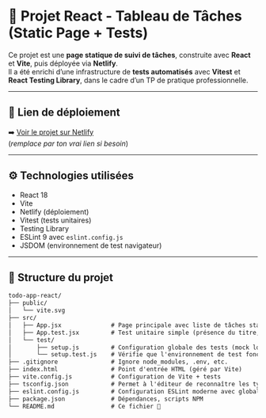 # 🧩 Projet React - Tableau de Tâches (Static Page + Tests)

Ce projet est une **page statique de suivi de tâches**, construite avec **React** et **Vite**, puis déployée via **Netlify**.  
Il a été enrichi d’une infrastructure de **tests automatisés** avec **Vitest** et **React Testing Library**, dans le cadre d’un TP de pratique professionnelle.

---

## 🔗 Lien de déploiement

➡️ [Voir le projet sur Netlify](https://ton-url-netlify.netlify.app)  
(_remplace par ton vrai lien si besoin_)

---

## ⚙️ Technologies utilisées

- React 18
- Vite
- Netlify (déploiement)
- Vitest (tests unitaires)
- Testing Library
- ESLint 9 avec `eslint.config.js`
- JSDOM (environnement de test navigateur)

---

## 📁 Structure du projet

```txt
todo-app-react/
├── public/
│   └── vite.svg
├── src/
│   ├── App.jsx              # Page principale avec liste de tâches statiques
│   ├── App.test.jsx         # Test unitaire simple (présence du titre, tâches, statuts)
│   └── test/
│       ├── setup.js         # Configuration globale des tests (mock localStorage, jest-dom)
│       └── setup.test.js    # Vérifie que l'environnement de test fonctionne
├── .gitignore               # Ignore node_modules, .env, etc.
├── index.html               # Point d'entrée HTML (géré par Vite)
├── vite.config.js           # Configuration de Vite + tests
├── tsconfig.json            # Permet à l'éditeur de reconnaître les types de test (vi, etc.)
├── eslint.config.js         # Configuration ESLint moderne avec globals vitest
├── package.json             # Dépendances, scripts NPM
└── README.md                # Ce fichier 📄
